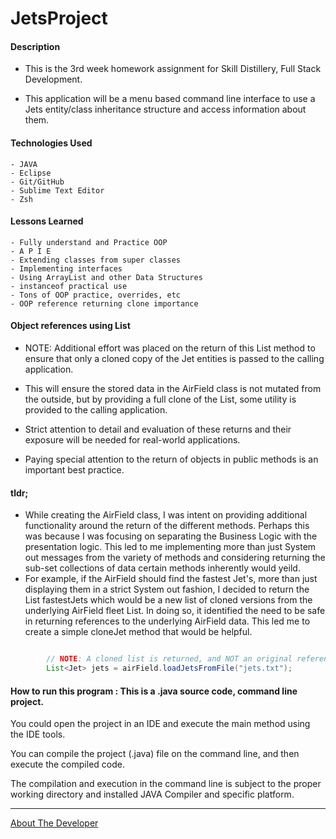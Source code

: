 # JetsProject

#### Description

- This is the 3rd week homework assignment for Skill Distillery, Full Stack Development.

- This application will be a menu based command line interface to use a Jets entity/class inheritance structure and access information about them.

#### Technologies Used
	- JAVA
	- Eclipse
	- Git/GitHub
	- Sublime Text Editor
	- Zsh

#### Lessons Learned
    - Fully understand and Practice OOP
    - A P I E
    - Extending classes from super classes
    - Implementing interfaces
    - Using ArrayList and other Data Structures
    - instanceof practical use
    - Tons of OOP practice, overrides, etc
    - OOP reference returning clone importance
    
#### Object references using List<Jet>

- NOTE: Additional effort was placed on the return of this List<Jet> method to ensure that only a cloned copy of the Jet entities is passed to the calling application.

- This will ensure the stored data in the AirField class is not mutated from the outside, but by providing a full clone of the List<Jet>, some utility is provided to the calling application.

- Strict attention to detail and evaluation of these returns and their exposure will be needed for real-world applications.

- Paying special attention to the return of objects in public methods is an important best practice.

#### tldr;

- While creating the AirField class, I was intent on providing additional functionality around the return of the different methods.  Perhaps this was because I was focusing on separating the Business Logic with the presentation logic.  This led to me implementing more than just System out messages from the variety of methods and considering returning the sub-set collections of data certain methods inherently would yeild.
- For example, if the AirField should find the fastest Jet's, more than just displaying them in a strict System out fashion, I decided to return the List<Jet> fastestJets which would be a new list of cloned versions from the underlying AirField fleet List.  In doing so, it identified the need to be safe in returning references to the underlying AirField data.  This led me to create a simple cloneJet method that would be helpful.


```JAVA

		// NOTE: A cloned list is returned, and NOT an original reference
		List<Jet> jets = airField.loadJetsFromFile("jets.txt");
```
	
#### How to run this program : This is a .java source code, command line project.  

You could open the project in an IDE and execute the main method using the IDE tools.

You can compile the project (.java) file on the command line, and then execute the compiled code.

The compilation and execution in the command line is subject to the proper working directory and installed JAVA Compiler and specific platform.



<hr>

[About The Developer](https://github.com/pasciaks/)
